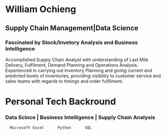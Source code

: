 # William Ochieng
## Supply Chain Management|Data Science
### Fascinated by Stock/Invetory Analysis and Business Intelligence
Accomplished Supply Chain Analyst with understanding of Last Mile Delivery, Fulfilment, Demand Planning and Operations Analysis. Experienced in carrying out Inventory Planning and giving current and predicted levels of inventories, providing visibility to customer service and sales teams with regards to timings and order fulfilment.

# Personal Tech Backround
### Data Scince | Business Intelligence | Supply Chain Analysis
      Microsoft Excel      Python      SQL

